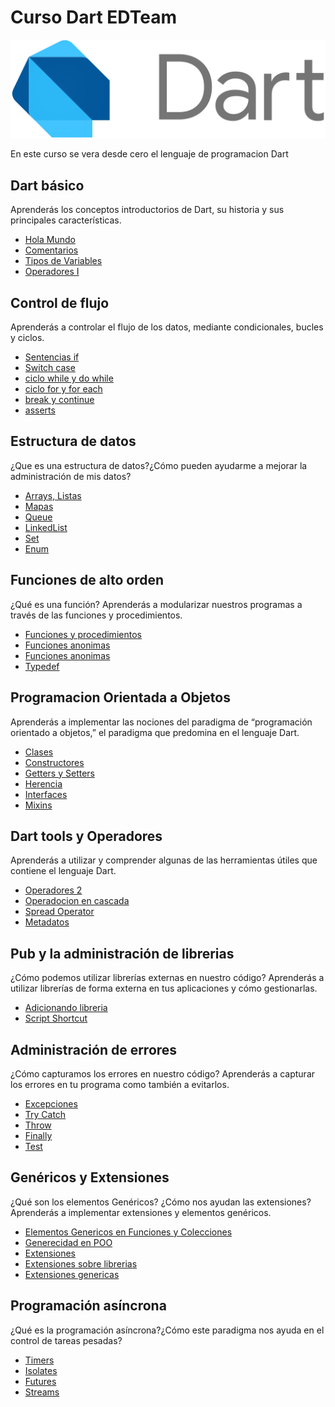 # Curso Dart EDTeam
![](image_readme/image.png)

En este curso se vera desde cero el lenguaje de programacion Dart

## Dart básico

Aprenderás los conceptos introductorios de Dart, su historia y sus principales características.
* [Hola Mundo](https://github.com/Alvardud/Curso-Dart-EDTeam/blob/ada1d352266743b5ffc8293a3a57827dceb5ff5e/bin/main.dart)
* [Comentarios](https://github.com/Alvardud/Curso-Dart-EDTeam/blob/03d30b25cba8e7723bebaa8b964967ee5bae0c43/bin/main.dart)
* [Tipos de Variables](https://github.com/Alvardud/Curso-Dart-EDTeam/blob/550fb91e9914a6102e9284a51d9645e889d26c89/bin/main.dart)
* [Operadores I](https://github.com/Alvardud/Curso-Dart-EDTeam/blob/962d431d163e49c454ec252a7858e89e53f6a674/bin/main.dart)

## Control de flujo

Aprenderás a controlar el flujo de los datos, mediante condicionales, bucles y ciclos.
* [Sentencias if](https://github.com/Alvardud/Curso-Dart-EDTeam/blob/master/bin/control%20de%20flujo/sentencia_if.dart)
* [Switch case](https://github.com/Alvardud/Curso-Dart-EDTeam/blob/master/bin/control%20de%20flujo/switch_case.dart)
* [ciclo while y do while](https://github.com/Alvardud/Curso-Dart-EDTeam/blob/master/bin/control%20de%20flujo/while_do_while.dart)
* [ciclo for y for each](https://github.com/Alvardud/Curso-Dart-EDTeam/blob/master/bin/control%20de%20flujo/ciclo_for_for_each.dart)
* [break y continue](https://github.com/Alvardud/Curso-Dart-EDTeam/blob/master/bin/control%20de%20flujo/break_continue.dart)
* [asserts](https://github.com/Alvardud/Curso-Dart-EDTeam/blob/master/bin/control%20de%20flujo/assert_example.dart)

## Estructura de datos

¿Que es una estructura de datos?¿Cómo pueden ayudarme a mejorar la administración de mis datos?
* [Arrays, Listas](https://github.com/Alvardud/Curso-Dart-EDTeam/blob/master/bin/estructuras%20de%20datos/arrays_lists.dart)
* [Mapas](https://github.com/Alvardud/Curso-Dart-EDTeam/blob/master/bin/estructuras%20de%20datos/mapas.dart)
* [Queue](https://github.com/Alvardud/Curso-Dart-EDTeam/blob/master/bin/estructuras%20de%20datos/queue.dart)
* [LinkedList](https://github.com/Alvardud/Curso-Dart-EDTeam/blob/master/bin/estructuras%20de%20datos/linked_list.dart)
* [Set](https://github.com/Alvardud/Curso-Dart-EDTeam/blob/master/bin/estructuras%20de%20datos/set.dart)
* [Enum](https://github.com/Alvardud/Curso-Dart-EDTeam/blob/master/bin/estructuras%20de%20datos/enum_collection.dart)

## Funciones de alto orden

¿Qué es una función? Aprenderás a modularizar nuestros programas a través de las funciones y procedimientos.
* [Funciones y procedimientos](https://github.com/Alvardud/Curso-Dart-EDTeam/blob/master/bin/funciones%20de%20alto%20orden/funciones_procedimientos.dart)
* [Funciones anonimas](https://github.com/Alvardud/Curso-Dart-EDTeam/blob/master/bin/funciones%20de%20alto%20orden/funciones_anonimas.dart)
* [Funciones anonimas](https://github.com/Alvardud/Curso-Dart-EDTeam/blob/master/bin/funciones%20de%20alto%20orden/funciones_flecha.dart)
* [Typedef](https://github.com/Alvardud/Curso-Dart-EDTeam/blob/master/bin/funciones%20de%20alto%20orden/typedef.dart)

## Programacion Orientada a Objetos

Aprenderás a implementar las nociones del paradigma de “programación orientado a objetos,” el paradigma que predomina en el lenguaje Dart.

* [Clases](https://github.com/Alvardud/Curso-Dart-EDTeam/blob/master/bin/programacion%20orientada%20a%20objetos/clases.dart)
* [Constructores](https://github.com/Alvardud/Curso-Dart-EDTeam/blob/master/bin/programacion%20orientada%20a%20objetos/constructores.dart)
* [Getters y Setters](https://github.com/Alvardud/Curso-Dart-EDTeam/tree/master/bin/programacion%20orientada%20a%20objetos/getters_setters)
* [Herencia](https://github.com/Alvardud/Curso-Dart-EDTeam/tree/master/bin/programacion%20orientada%20a%20objetos/herencia)
* [Interfaces](https://github.com/Alvardud/Curso-Dart-EDTeam/tree/master/bin/programacion%20orientada%20a%20objetos/interfaces)
* [Mixins](https://github.com/Alvardud/Curso-Dart-EDTeam/tree/master/bin/programacion%20orientada%20a%20objetos/mixins)

## Dart tools y Operadores

Aprenderás a utilizar y comprender algunas de las herramientas útiles que contiene el lenguaje Dart.

* [Operadores 2](https://github.com/Alvardud/Curso-Dart-EDTeam/blob/master/bin/dart%20tools%20y%20operadores/operadores2.dart)
* [Operadocion en cascada](https://github.com/Alvardud/Curso-Dart-EDTeam/blob/master/bin/dart%20tools%20y%20operadores/cascada_operacion.dart)
* [Spread Operator](https://github.com/Alvardud/Curso-Dart-EDTeam/blob/master/bin/dart%20tools%20y%20operadores/spread_operator.dart)
* [Metadatos](https://github.com/Alvardud/Curso-Dart-EDTeam/blob/master/bin/dart%20tools%20y%20operadores/metadatas.dart)

## Pub y la administración de librerias

¿Cómo podemos utilizar librerías externas en nuestro código? Aprenderás a utilizar librerías de forma externa en tus aplicaciones y cómo gestionarlas.

* [Adicionando libreria](https://github.com/Alvardud/Curso-Dart-EDTeam/blob/master/bin/pub%20y%20librerias/libreria.dart)
* [Script Shortcut](https://github.com/Alvardud/Curso-Dart-EDTeam/blob/a19b7d8bf8f6fc6510ee8229e429f24df7162dc1/pubspec.yaml)

## Administración de errores

¿Cómo capturamos los errores en nuestro código? Aprenderás a capturar los errores en tu programa como también a evitarlos.

* [Excepciones](https://github.com/Alvardud/Curso-Dart-EDTeam/blob/master/bin/administracion%20de%20errores/excepciones.dart)
* [Try Catch](https://github.com/Alvardud/Curso-Dart-EDTeam/blob/master/bin/administracion%20de%20errores/try_catch.dart)
* [Throw](https://github.com/Alvardud/Curso-Dart-EDTeam/blob/master/bin/administracion%20de%20errores/throw_block.dart)
* [Finally](https://github.com/Alvardud/Curso-Dart-EDTeam/blob/master/bin/administracion%20de%20errores/finally_block.dart)
* [Test](https://github.com/Alvardud/Curso-Dart-EDTeam/blob/master/bin/test_file.dart)

## Genéricos y Extensiones

¿Qué son los elementos Genéricos? ¿Cómo nos ayudan las extensiones? Aprenderás a implementar extensiones y elementos genéricos.

* [Elementos Genericos en Funciones y Colecciones](https://github.com/Alvardud/Curso-Dart-EDTeam/blob/master/bin/generecidad%20y%20extensiones/generecidad.dart)
* [Generecidad en POO](https://github.com/Alvardud/Curso-Dart-EDTeam/blob/master/bin/generecidad%20y%20extensiones/generecidad_poo.dart)
* [Extensiones](https://github.com/Alvardud/Curso-Dart-EDTeam/blob/master/bin/generecidad%20y%20extensiones/extensiones.dart)
* [Extensiones sobre librerias](https://github.com/Alvardud/Curso-Dart-EDTeam/blob/master/bin/generecidad%20y%20extensiones/extensiones_libreria.dart)
* [Extensiones genericas](https://github.com/Alvardud/Curso-Dart-EDTeam/blob/master/bin/generecidad%20y%20extensiones/extensiones_genericas.dart)

## Programación asíncrona

¿Qué es la programación asíncrona?¿Cómo este paradigma nos ayuda en el control de tareas pesadas?

* [Timers](https://github.com/Alvardud/Curso-Dart-EDTeam/blob/master/bin/programacion%20asincrona/timers.dart)
* [Isolates](https://github.com/Alvardud/Curso-Dart-EDTeam/blob/master/bin/programacion%20asincrona/isolates.dart)
* [Futures](https://github.com/Alvardud/Curso-Dart-EDTeam/blob/master/bin/programacion%20asincrona/futures.dart)
* [Streams](https://github.com/Alvardud/Curso-Dart-EDTeam/blob/master/bin/programacion%20asincrona/streams.dart)
